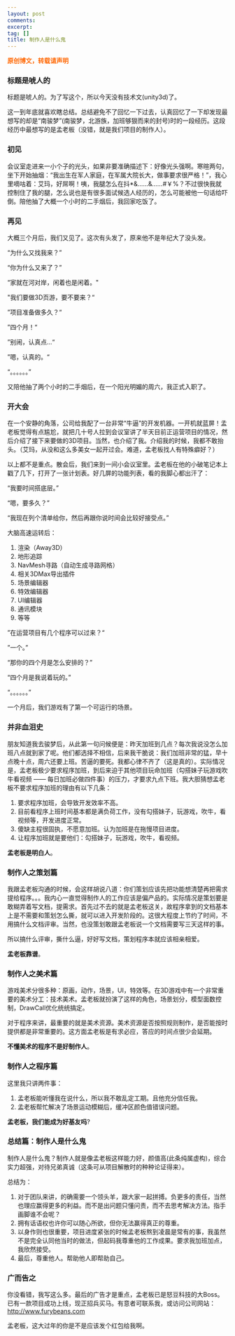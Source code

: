 ```yaml
---
layout: post
comments: 
excerpt:  
tag: []
title: 制作人是什么鬼
---
```


<span style="color: #ff6600;"><strong>原创博文，转载请声明</strong></span>

### 标题是唬人的

标题是唬人的。为了写这个，所以今天没有技术文(unity3d)了。

这一到年底就喜欢瞎总结。总结避免不了回忆一下过去，认真回忆了一下却发现最想写的却是“南骏梦”(南骏梦，北游族，加班够狠而来的封号)时的一段经历。这段经历中最想写的是孟老板（没错，就是我们项目的制作人）。



### 初见

会议室走进来一小个子的光头，如果非要准确描述下：好像光头强啊。寒暄两句，坐下开始抽烟：“我出生在军人家庭，在军属大院长大，做事要求很严格！”，我心里嘀咕着：艾玛，好屌啊！咦，我腿怎么在抖*&……&*……*#￥%？不过很快我就控制住了我的腿，怎么说也是有很多面试候选人经历的，怎么可能被他一句话给吓倒。陪他抽了大概一个小时的二手烟后，我回家吃饭了。



### 再见

大概三个月后，我们又见了。这次有头发了，原来他不是年纪大了没头发。

“为什么又找我来？”

“你为什么又来了？”

“家就在河对岸，闲着也是闲着。"

"我们要做3D页游，要不要来？“

”项目准备做多久？“

”四个月！“

”别闹，认真点…“

”嗯，认真的。“

“。。。。。。”

又陪他抽了两个小时的二手烟后，在一个阳光明媚的周六，我正式入职了。



### 开大会

在一个安静的角落，公司给我配了一台非常“牛逼”的开发机器。一开机就蓝屏！孟老板觉得有点尴尬，就把几十号人拉到会议室讲了半天目前正运营项目的情况，然后介绍了接下来要做的3D项目。当然，也介绍了我。介绍我的时候，我都不敢抬头。（艾玛，从没和这么多美女一起开过会。难道，孟老板找人有特殊癖好？）

以上都不是重点。散会后，我们来到一间小会议室里。孟老板在他的小破笔记本上戳了几下，打开了一张计划表。好几屏的功能列表，看的我脚心都出汗了：

“我要时间搭底层。”

“嗯，要多久？”

“我现在列个清单给你，然后再跟你说时间会比较好接受点。”

大脑高速运转后：

1. 渲染（Away3D）
2. 地形追踪
3. NavMesh寻路（自动生成寻路网格）
4. 相关3DMax导出插件
5. 场景编辑器
6. 特效编辑器
7. UI编辑器
8. 通讯模块
9. 等等

”在运营项目有几个程序可以过来？“

”一个。”

“那你的四个月是怎么安排的？”

“四个月是我说着玩的。”

“。。。。。。”

一个月后，我们游戏有了第一个可运行的场景。



### 并非血泪史

朋友知道我去骏梦后，从此第一句问候便是：昨天加班到几点？每次我说没怎么加班八点就到家了呢。他们都选择不相信，后来我干脆说：我们加班非常的猛，早十点晚十点，周六还要上班。苦逼的要死。我都心律不齐了（这是真的）。实际情况是，孟老板极少要求程序加班，到后来迫于其他项目玩命加班（勾搭妹子玩游戏吹牛看视频 —— 每日加班必做四件事）的压力，才要求九点下班。我大胆猜想孟老板不要求程序加班的理由有以下几条：

1. 要求程序加班，会导致开发效率不高。
2. 目前看程序上班时间基本都是满负荷工作，没有勾搭妹子，玩游戏，吹牛，看视频等，开发进度正常。
3. 傻缺主程很固执，不愿意加班。认为加班是在拖慢项目进度。
4. 让程序加班就是要他们：勾搭妹子，玩游戏，吹牛，看视频。

**孟老板是明白人**。



### 制作人之策划篇

我跟孟老板沟通的时候，会这样胡说八道：你们策划应该先把功能想清楚再把需求提给程序。。。我内心一直觉得制作人的工作应该是偏产品的。实际情况是策划要是敢糊弄着写文档，提需求。首先过不去的就是孟老板这关，故程序拿到的文档基本上是不需要和策划怎么撕，就可以进入开发阶段的。这很大程度上节约了时间，不用搞什么文档评审。当然，也没策划敢跟孟老板说一个文档需要写三天这样的事。

所以搞什么评审，撕什么逼，好好写文档，策划程序本就应该相亲相爱。

**孟老板靠谱**。



### 制作人之美术篇

游戏美术分很多种：原画，动作，场景，UI，特效等。在3D游戏中有一个非常重要的美术分工：技术美术。孟老板就扮演了这样的角色，场景划分，模型面数控制，DrawCall优化统统搞定。

对于程序来讲，最重要的就是美术资源。美术资源是否按照规则制作，是否能按时提供都是非常重要的。这方面孟老板是有求必应，答应的时间点很少会延期。

**不懂美术的程序不是好制作人**。



### 制作人之程序篇

这里我只讲两件事：

1. 孟老板能听懂我在说什么，所以我不敢乱定工期。且他充分信任我。
2. 孟老板帮忙解决了场景运动模糊后，缓冲区颜色值错误问题。

**孟老板，我们能成为好基友吗**?



### 总结篇：制作人是什么鬼

制作人是什么鬼？制作人就是像孟老板这样能力好，颜值高(此条纯属虚构)，综合实力超强，对待兄弟真诚（这条可从项目解散时的种种论证得来）。

总结为：

1. 对于团队来讲，的确需要一个领头羊，跟大家一起拼搏。负更多的责任，当然也理应赢得更多的利益。而不是出问题只懂问责，而不去思考解决方法。指手画脚谁不会呢？
2. 拥有话语权也许你可以随心所欲，但你无法赢得真正的尊重。
3. 以身作则也很重要，项目进度紧张的时候孟老板熬到凌晨是常有的事，我虽然不是完全认同他当时的做法，但起码我尊重他的工作成果。要求我加班加点，我欣然接受。
4. 最后，尊重他人。帮助他人即帮助自己。

### 广而告之

你没看错，我写这么多。最后的广告才是重点，孟老板已是怒豆科技的大Boss。已有一款项目成功上线，现正招兵买马。有意者可联系我，或访问公司网站：http://www.furybeans.com

孟老板，这大过年的你是不是应该发个红包给我啊。